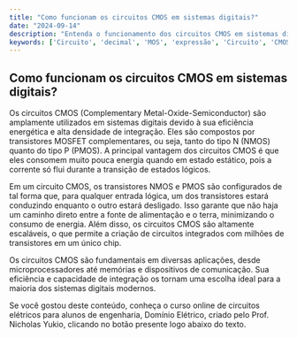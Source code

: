 ```yaml
---
title: "Como funcionam os circuitos CMOS em sistemas digitais?"
date: "2024-09-14"
description: "Entenda o funcionamento dos circuitos CMOS em sistemas digitais e sua importância na engenharia elétrica."
keywords: ['Circuito', 'decimal', 'MOS', 'expressão', 'Circuito', 'CMOS', 'Resolvido']
---
```


## Como funcionam os circuitos CMOS em sistemas digitais?

Os circuitos CMOS (Complementary Metal-Oxide-Semiconductor) são amplamente utilizados em sistemas digitais devido à sua eficiência energética e alta densidade de integração. Eles são compostos por transistores MOSFET complementares, ou seja, tanto do tipo N (NMOS) quanto do tipo P (PMOS). A principal vantagem dos circuitos CMOS é que eles consomem muito pouca energia quando em estado estático, pois a corrente só flui durante a transição de estados lógicos.

Em um circuito CMOS, os transistores NMOS e PMOS são configurados de tal forma que, para qualquer entrada lógica, um dos transistores estará conduzindo enquanto o outro estará desligado. Isso garante que não haja um caminho direto entre a fonte de alimentação e o terra, minimizando o consumo de energia. Além disso, os circuitos CMOS são altamente escaláveis, o que permite a criação de circuitos integrados com milhões de transistores em um único chip.

Os circuitos CMOS são fundamentais em diversas aplicações, desde microprocessadores até memórias e dispositivos de comunicação. Sua eficiência e capacidade de integração os tornam uma escolha ideal para a maioria dos sistemas digitais modernos.

Se você gostou deste conteúdo, conheça o curso online de circuitos elétricos para alunos de engenharia, Domínio Elétrico, criado pelo Prof. Nicholas Yukio, clicando no botão presente logo abaixo do texto.